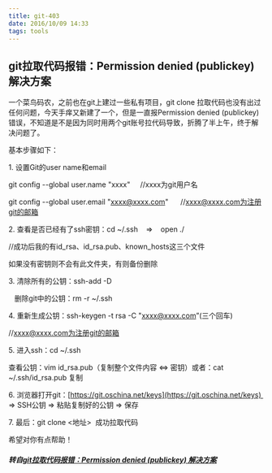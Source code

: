 ```yaml
---
title: git-403
date: 2016/10/09 14:33 
tags: tools
---
```


## git拉取代码报错：Permission denied (publickey) 解决方案

一个菜鸟码农，之前也在git上建过一些私有项目，git clone 拉取代码也没有出过任何问题，今天手痒又新建了一个，但是一直报Permission denied (publickey)错误，不知道是不是因为同时用两个git账号拉代码导致，折腾了半上午，终于解决问题了。

基本步骤如下：

1\. 设置Git的user name和email

git config --global user.name "xxxx"     //xxxx为git用户名

git config --global user.email "xxxx@xxxx.com"      //xxxx@xxxx.com为注册git的邮箱

2\. 查看是否已经有了ssh密钥：cd ~/.ssh    =>    open ./       

//成功后我的有id\_rsa、id\_rsa.pub、known_hosts这三个文件

如果没有密钥则不会有此文件夹，有则备份删除

3\. 清除所有的公钥：ssh-add -D

   删除git中的公钥：rm -r ~/.ssh

4\. 重新生成公钥：ssh-keygen -t rsa -C "xxxx@xxxx.com”(三个回车)       

//xxxx@xxxx.com为注册git的邮箱

5\. 进入ssh：cd ~/.ssh

查看公钥：vim id\_rsa.pub（复制整个文件内容 <=> 密钥）或者：cat ~/.ssh/id\_rsa.pub 复制

6\. 浏览器打开git：[https://git.oschina.net/keys](https://git.oschina.net/keys)  =\> SSH公钥 => 粘贴复制好的公钥 => 保存

7\. 最后：git clone <地址>  成功拉取代码

希望对你有点帮助！  

##### 转自[git拉取代码报错：Permission denied (publickey) 解决方案](https://my.oschina.net/luweiweiwei/blog/755735)